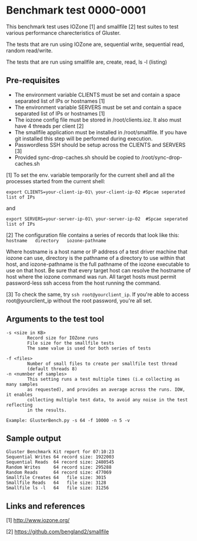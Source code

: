 # Benchmark test 0000-0001

This benchmark test uses IOZone [1] and smallfile [2] test suites to test various
performance charecteristics of Gluster.

The tests that are run using IOZone are, sequential write, sequential read,
random read/write.

The tests that are run using smallfile are, create, read, ls -l (listing)

## Pre-requisites
  - The environment variable CLIENTS must be set and contain a space separated
    list of IPs or hostnames [1]
  - The environment variable SERVERS must be set and contain a space separated
    list of IPs or hostnames [1]
  - The iozone config file must be stored in /root/clients.ioz.  It also must
    have 4 threads per client [2]
  - The smallfile application must be installed in /root/smallfile. If you have git installed this step will be performed during execution.
  - Passwordless SSH should be setup across the CLIENTS and SERVERS [3]
  - Provided sync-drop-caches.sh should be copied to /root/sync-drop-caches.sh
  
[1] To set the env. variable temporarily for the current shell and all the processes started from the current shell:

``` export CLIENTS=your-client-ip-01\ your-client-ip-02 #Spcae seperated list of IPs ```

and

``` export SERVERS=your-server-ip-01\ your-server-ip-02  #Spcae seperated list of IPs ```
  
[2] The configuration file contains a series of records that look like this: ``` hostname   directory   iozone-pathname ```

Where hostname is a host name or IP address of a test driver machine that iozone can use, directory is the pathname of a directory to use within that host, and iozone-pathname is the full pathname of the iozone executable to use on that host. Be sure that every target host can resolve the hostname of host where the iozone command was run. All target hosts must permit password-less ssh access from the host running the command.

[3] To check the same, try ``` ssh root@yourclient_ip ```. 
If you're able to access root@yourclient_ip without the root password, you're all set.

## Arguments to the test tool

```
-s <size in KB>
        Record size for IOZone runs
        File size for the smallfile tests
        The same value is used for both series of tests

-f <files>
        Number of small files to create per smallfile test thread
        (default threads 8)
-n <numnber of samples>
        This setting runs a test multiple times (i.e collecting as many samples
        as requested), and provides an average across the runs. IOW, it enables
        collecting multiple test data, to avoid any noise in the test reflecting
        in the results.

Example: GlusterBench.py -s 64 -f 10000 -n 5 -v
```

## Sample output
```
Gluster Benchmark Kit report for 07:10:23
Sequential Writes 64 record size: 1922003
Sequential Reads  64 record size: 2480545
Random Writes     64 record size: 295288
Random Reads      64 record size: 477069
Smallfile Creates 64   file size: 3015
Smallfile Reads   64   file size: 3128
Smallfile ls -l   64   file size: 31256
```

## Links and references

[1] http://www.iozone.org/

[2] https://github.com/bengland2/smallfile

